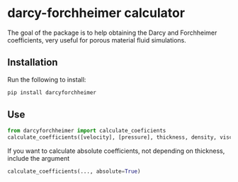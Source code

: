 # darcy-forchheimer calculator

The goal of the package is to help obtaining the Darcy and Forchheimer coefficients, very useful for porous material fluid simulations.

## Installation

Run the following to install:

```python
pip install darcyforchheimer
```

## Use

```python
from darcyforchheimer import calculate_coeficients
calculate_coefficients([velocity], [pressure], thickness, density, viscosity)
```

If you want to calculate absolute coefficients, not depending on thickness, include the argument

```python
calculate_coefficients(..., absolute=True)
```